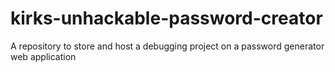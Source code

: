 # kirks-unhackable-password-creator
A repository to store and host a debugging project on a password generator web application
